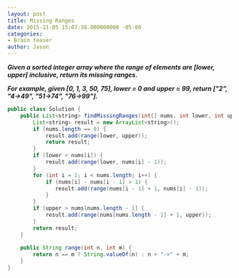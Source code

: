```yaml
---
layout: post
title: Missing Ranges
date: 2015-11-05 15:07:38.000000000 -05:00
categories:
- Brain teaser
author: Jason
---
```

<p><strong><em>Given a sorted integer array where the range of elements are [lower, upper] inclusive, return its missing ranges.</p>

For example, given [0, 1, 3, 50, 75], lower = 0 and upper = 99, return ["2", "4->49", "51->74", "76->99"].</em></strong></p>
``` java
public class Solution {
    public List<string> findMissingRanges(int[] nums, int lower, int upper) {
        List<string> result = new ArrayList<string>();
        if (nums.length == 0) {
            result.add(range(lower, upper));
            return result;
        }
        if (lower < nums[i]) {
            result.add(range(lower, nums[i] - 1));
        }
        for (int i = 1; i < nums.length; i++) {
            if (nums[i] - nums[i - 1] > 1) {
               result.add(range(nums[i - 1] + 1, nums[i] - 1));
            }
        }
        if (upper > nums[nums.length - 1] {
            result.add(range(nums[nums.length - 1] + 1, upper));
        }
        return result;
    }
    
    public String range(int n, int m) {
        return n == m ? String.valueOf(n) : n + "->" + m;
    }
}
```
